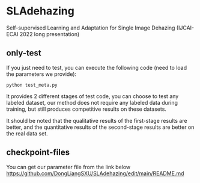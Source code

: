 # SLAdehazing
Self-supervised Learning and Adaptation for Single Image Dehazing (IJCAI-ECAI 2022 long presentation)



## only-test
If you just need to test, you can execute the following code (need to load the parameters we provide):
<pre><code>python test_meta.py</code></pre>

It provides 2 different stages of test code, you can choose to test any labeled dataset, our method does not require any labeled data during training, but still produces competitive results on these datasets.

It should be noted that the qualitative results of the first-stage results are better, and the quantitative results of the second-stage results are better on the real data set.

## checkpoint-files
You can get our parameter file from the link below
https://github.com/DongLiangSXU/SLAdehazing/edit/main/README.md


